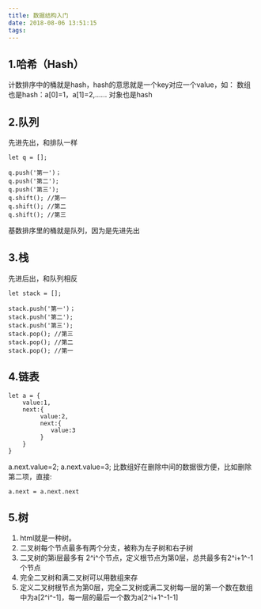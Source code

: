 ```yaml
---
title: 数据结构入门
date: 2018-08-06 13:51:15
tags: 
---
```

## 1.哈希（Hash）
计数排序中的桶就是hash，hash的意思就是一个key对应一个value，如：
数组也是hash：a[0]=1，a[1]=2,......
对象也是hash

## 2.队列
先进先出，和排队一样
```
let q = []; 

q.push('第一')；
q.push('第二');
q.push('第三');
q.shift(); //第一
q.shift(); //第二
q.shift(); //第三
```
基数排序里的桶就是队列，因为是先进先出

## 3.栈
先进后出，和队列相反
```
let stack = []; 

stack.push('第一')；
stack.push('第二');
stack.push('第三');
stack.pop(); //第三
stack.pop(); //第二
stack.pop(); //第一
```

## 4.链表
```
let a = {
    value:1,
    next:{
         value:2,
         next:{
            value:3
         }
    }
}
```
a.next.value=2;
a.next.value=3;
比数组好在删除中间的数据很方便，比如删除第二项，直接:
```
a.next = a.next.next
```

## 5.树
1. html就是一种树。
2. 二叉树每个节点最多有两个分支，被称为左子树和右子树
3. 二叉树的第i层最多有 2^i^个节点，定义根节点为第0层，总共最多有2^i+1^-1个节点
4. 完全二叉树和满二叉树可以用数组来存
5. 定义二叉树根节点为第0层，完全二叉树或满二叉树每一层的第一个数在数组中为a[2^i^-1]，每一层的最后一个数为a[2^i+1^-1-1]